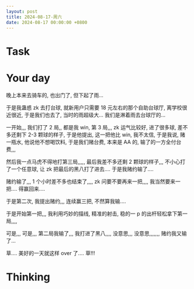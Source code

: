 ```yaml
---
layout: post
title: 2024-08-17-周六
date: 2024-08-17 00:00:00 +0800
---
```







# Task


# Your day


晚上本来去骑车的, 也出门了, 但下起了雨...

于是我蛊惑 zk 去打台球, 就新用户只需要 18 元左右的那个自助台球厅, 离学校很近很近, 于是我们也去了, 当时的雨超级大... 我们是淋着雨去台球厅的...

一开始,,, 我们打了 2 局,, 都是我 win, 第 3 局,,, zk 运气比较好, 进了很多球, 差不多还剩下 2-3 颗球的样子, 于是他提出, 这一把他比 win, 我不太信, 于是我说, 赌一瓶水, 他说他不想喝饮料, 于是我们赌台费, 本来是 AA 的, 输了的一方全付台费,,,

然后我一点马虎不得地打第三局,,,,, 最后我差不多还剩 2 颗球的样子,,, 不小心打了一个任意球, 让 zk 把最后的黑八打了进去.... 于是我赌约输了....

赌约输了,,, 1 个小时差不多也结束了,,,, zk 问要不要再来一把,,,, 我当然要来一把.... 得赢回来....

于是第二次, 我提出赌约,,, 连续赢三把, 不然算我输....

于是开始第一把,,, 我利用巧妙的描线, 精准的射击, 稳的一 p 的出杆轻松拿下第一局,,,,

可是,,, 可是,,, 第二局我输了,,, 我打进了黑八,,,, 没意思,,, 没意思,,,,,,, 赌约我又输了...

草.... 美好的一天就这样 over 了.... 草!!!

 

# Thinking



